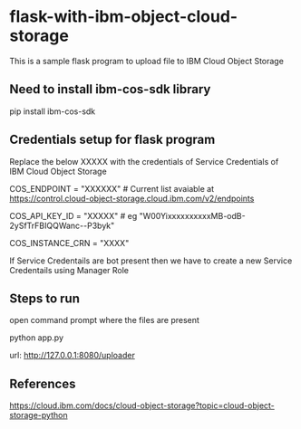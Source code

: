 # flask-with-ibm-object-cloud-storage

This is a sample flask program to upload file to IBM Cloud Object Storage 

Need to install  ibm-cos-sdk library
-----------------
pip install ibm-cos-sdk

Credentials setup for flask program
-----------------

Replace the below XXXXX with the credentials of Service Credentials of IBM Cloud Object Storage

COS_ENDPOINT = "XXXXXX" # Current list avaiable at https://control.cloud-object-storage.cloud.ibm.com/v2/endpoints

COS_API_KEY_ID = "XXXXX" # eg "W00YixxxxxxxxxxMB-odB-2ySfTrFBIQQWanc--P3byk"

COS_INSTANCE_CRN = "XXXX"

If Service Credentails are bot present then we have to create a new Service Credentails using Manager Role

Steps to run
----------
open command prompt where the files are present


python app.py


url:  http://127.0.0.1:8080/uploader

References
-----
https://cloud.ibm.com/docs/cloud-object-storage?topic=cloud-object-storage-python

